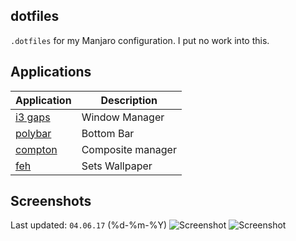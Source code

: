 ## dotfiles

`.dotfiles` for my Manjaro configuration. I put no work into this.

## Applications
| Application | Description |
|-------------|-------------|
| [i3 gaps](https://github.com/Airblader/i3) | Window Manager |
| [polybar](https://github.com/jaagr/polybar) | Bottom Bar |
| [compton](https://wiki.archlinux.org/index.php/Compton) | Composite manager |
| [feh](https://feh.finalrewind.org/) | Sets Wallpaper |

## Screenshots
Last updated: `04.06.17` (%d-%m-%Y)
![Screenshot](https://i.imgur.com/rXhnvzY.jpg)
![Screenshot](https://i.imgur.com/MRmOGQm.png)
